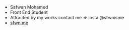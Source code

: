 - Safwan Mohamed 
- Front End Student
- Attracted by my works contact me => insta:@sfwnisme
- [sfwn.me](https://sfwnisme.github.io/mysite/)

